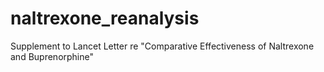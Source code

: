# naltrexone_reanalysis
Supplement to Lancet Letter re "Comparative Effectiveness of Naltrexone and Buprenorphine"
